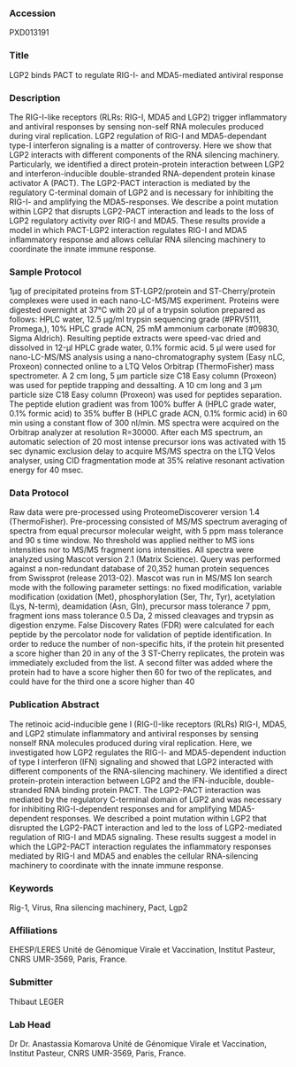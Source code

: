 ### Accession
PXD013191

### Title
LGP2 binds PACT to regulate RIG-I- and MDA5-mediated antiviral response

### Description
The RIG-I-like receptors (RLRs: RIG-I, MDA5 and LGP2) trigger inflammatory and antiviral responses by sensing non-self RNA molecules produced during viral replication. LGP2 regulation of RIG-I and MDA5-dependant type-I interferon signaling is a matter of controversy. Here we show that LGP2 interacts with different components of the RNA silencing machinery. Particularly, we identified a direct protein-protein interaction between LGP2 and interferon-inducible double-stranded RNA-dependent protein kinase activator A (PACT). The LGP2-PACT interaction is mediated by the regulatory C-terminal domain of LGP2 and is necessary for inhibiting the RIG-I- and amplifying the MDA5-responses. We describe a point mutation within LGP2 that disrupts LGP2-PACT interaction and leads to the loss of LGP2 regulatory activity over RIG-I and MDA5. These results provide a model in which PACT-LGP2 interaction regulates RIG-I and MDA5 inflammatory response and allows cellular RNA silencing machinery to coordinate the innate immune response.

### Sample Protocol
1μg of precipitated proteins from ST-LGP2/protein and ST-Cherry/protein complexes were used in each nano-LC-MS/MS experiment. Proteins were digested overnight at 37°C with 20 µl of a trypsin solution prepared as follows: HPLC water, 12.5 µg/ml trypsin sequencing grade (#PRV5111, Promega,), 10% HPLC grade ACN, 25 mM ammonium carbonate (#09830, Sigma Aldrich). Resulting peptide extracts were speed-vac dried and dissolved in 12-µl HPLC grade water, 0.1% formic acid. 5 µl were used for nano-LC-MS/MS analysis using a nano-chromatography system (Easy nLC, Proxeon) connected online to a LTQ Velos Orbitrap (ThermoFisher) mass spectrometer. A 2 cm long, 5 µm particle size C18 Easy column (Proxeon) was used for peptide trapping and dessalting. A 10 cm long and 3 µm particle size C18 Easy column (Proxeon) was used for peptides separation. The peptide elution gradient was from 100% buffer A (HPLC grade water, 0.1% formic acid) to 35% buffer B (HPLC grade ACN, 0.1% formic acid) in 60 min using a constant flow of 300 nl/min. MS spectra were acquired on the Orbitrap analyzer at resolution R=30000. After each MS spectrum, an automatic selection of 20 most intense precursor ions was activated with 15 sec dynamic exclusion delay to acquire MS/MS spectra on the LTQ Velos analyser, using CID fragmentation mode at 35% relative resonant activation energy for 40 msec.

### Data Protocol
Raw data were pre-processed using ProteomeDiscoverer version 1.4 (ThermoFisher).  Pre-processing consisted of MS/MS spectrum averaging of spectra from equal precursor molecular weight, with 5 ppm mass tolerance and 90 s time window. No threshold was applied neither to MS ions intensities nor to MS/MS fragment ions intensities. All spectra were analyzed using Mascot version 2.1 (Matrix Science). Query was performed against a non-redundant database of 20,352 human protein sequences from Swissprot (release 2013-02). Mascot was run in MS/MS Ion search mode with the following parameter settings: no fixed modification, variable modification (oxidation (Met), phosphorylation (Ser, Thr, Tyr), acetylation (Lys, N-term), deamidation (Asn, Gln), precursor mass tolerance 7 ppm, fragment ions mass tolerance 0.5 Da, 2 missed cleavages and trypsin as digestion enzyme. False Discovery Rates (FDR) were calculated for each peptide by the percolator node for validation of peptide identification.  In order to reduce the number of non-specific hits, if the protein hit presented a score higher than 20 in any of the 3 ST-Cherry replicates, the protein was immediately excluded from the list. A second filter was added where the protein had to have a score higher then 60 for two of the replicates, and could have for the third one a score higher than 40

### Publication Abstract
The retinoic acid-inducible gene I (RIG-I)-like receptors (RLRs) RIG-I, MDA5, and LGP2 stimulate inflammatory and antiviral responses by sensing nonself RNA molecules produced during viral replication. Here, we investigated how LGP2 regulates the RIG-I- and MDA5-dependent induction of type I interferon (IFN) signaling and showed that LGP2 interacted with different components of the RNA-silencing machinery. We identified a direct protein-protein interaction between LGP2 and the IFN-inducible, double-stranded RNA binding protein PACT. The LGP2-PACT interaction was mediated by the regulatory C-terminal domain of LGP2 and was necessary for inhibiting RIG-I-dependent responses and for amplifying MDA5-dependent responses. We described a point mutation within LGP2 that disrupted the LGP2-PACT interaction and led to the loss of LGP2-mediated regulation of RIG-I and MDA5 signaling. These results suggest a model in which the LGP2-PACT interaction regulates the inflammatory responses mediated by RIG-I and MDA5 and enables the cellular RNA-silencing machinery to coordinate with the innate immune response.

### Keywords
Rig-1, Virus, Rna silencing machinery, Pact, Lgp2

### Affiliations
EHESP/LERES
Unité de Génomique Virale et Vaccination, Institut Pasteur, CNRS UMR-3569, Paris, France.

### Submitter
Thibaut LEGER

### Lab Head
Dr Dr. Anastassia Komarova
Unité de Génomique Virale et Vaccination, Institut Pasteur, CNRS UMR-3569, Paris, France.


